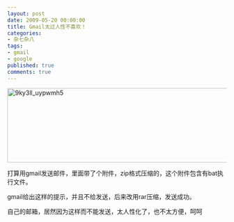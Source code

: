 ```yaml
---
layout: post
date: 2009-05-20 00:00:00
title: Gmail太过人性不喜欢！
categories:
- 杂七杂八
tags:
- gmail
- google
published: true
comments: true
---
```

<p><img class="alignnone size-full wp-image-491" title="9ky3ll_uypwmh5" src="{{site.url}}/media/2009/05/9ky3ll_uypwmh5.jpg" alt="9ky3ll_uypwmh5" width="507" height="171" /></p>

<p>打算用gmail发送邮件，里面带了个附件，zip格式压缩的，这个附件包含有bat执行文件。</p>

<p>gmail给出这样的提示，并且不给发送，后来改用rar压缩，发送成功。</p>

<p>自己的邮箱，居然因为这样而不能发送，太人性化了，也不太方便，呵呵</p>
